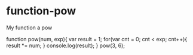 # function-pow
My function a pow

function pow(num, exp){
  var result = 1;
  for(var cnt = 0; cnt < exp; cnt++){
    result *= num;
  }
  console.log(result);
}
pow(3, 6);
